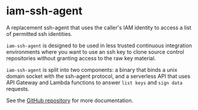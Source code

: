 # iam-ssh-agent

A replacement ssh-agent that uses the caller's IAM identity to access a list of
permitted ssh identities.

`iam-ssh-agent` is designed to be used in less trusted continuous integration
environments where you want to use an ssh key to clone source control
repositories without granting access to the raw key material.

`iam-ssh-agent` is split into two components: a binary that binds a unix domain
socket with the ssh-agent protocol, and a serverless API that uses API Gateway
and Lambda functions to answer `list keys` and `sign data` requests.

See the [GitHub repository](https://github.com/buildkite/iam-ssh-agent) for
more documentation.